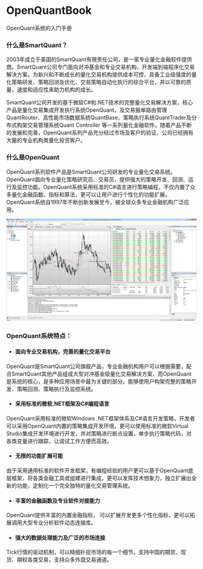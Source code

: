 # OpenQuantBook

OpenQuant系统的入门手册

### 什么是SmartQuant？

2003年成立于美国的SmartQuant有限责任公司，是一家专业量化金融软件提供商。SmartQuant公司专门面向对冲基金和专业交易机构，开发端到端程序化交易解决方案。为新兴和不断成长的量化交易机构提供成本可控，具备工业级强度的量化策略研发、策略回测及优化、交易策略自动化执行的综合平台，并以可靠的质量，速度和适应性来助力机构的成长。

SmartQuant公司开发的基于微软C\#和.NET技术的完整量化交易解决方案，核心产品是量化交易集成开发执行系统OpenQuant，及交易报单路由管理QuantRouter、高性能市场数据系统QuantBase、策略执行系统QuantTrader及分布式构架交易管理系统Quant Controller 等一系列量化金融软件。随着产品不断的发展和完善，OpenQuant系列产品充分经过市场及客户的验证，公司已经拥有大量的专业机构类量化投资客户。

### 什么是OpenQuant

OpenQuant系列软件产品是SmartQuant公司研发的专业量化交易系统。OpenQuant面向专业量化策略研究员、交易员，提供强大的策略开发、回测、运行及监控功能。OpenQuant系统采用标准的C\#语言进行策略编程，不仅内置了众多量化金融函数、指标和算法，更可以让用户进行个性化的功能扩展。OpenQuant系统自1997年不断创新发展至今，被全球众多专业金融机构广泛应用。

![](/assets/OpenQuant2014GUI.png)

### OpenQuant系统特点：

* #### 面向专业交易机构，完善的量化交易平台

OpenQuant是SmartQuant公司旗舰产品，专业金融机构用户可以根据需要，配合SmartQuant其他产品组成大型对冲基金级量化交易解决方案，而OpenQuant是系统的核心，是多种应用场景中最为关键的部分。能够使用户构架完整的策略开发、策略回测、策略执行及监控系统。

* #### 采用标准的微软.NET框架及C\#编程语言

OpenQuant采用标准的微软Windows .NET框架体系及C\#语言开发策略，开发者可以采用OpenQuant内置的策略集成开发环境，更可以使用标准的微软Virtual Studio集成开发环境进行开发，并对策略进行断点设置，单步执行策略代码，对各类变量进行跟踪，让调试工作方便而高效。

* #### 无限的功能扩展可能

由于采用通用标准的软件开发框架，有编程经验的用户更可以基于OpenQuant底层框架，将各类金融工具或组建进行集成，更可以发挥技术想象力，独立扩展出全新的功能，定制化一个完全独特的量化交易管理系统。

* #### 丰富的金融函数及专业软件对接能力

OpenQuant提供丰富的内置金融指标， 可以扩展开发更多个性化指标，更可以拓展调用大型专业分析软件动态连接库。

* #### 强大的数据处理能力及广泛的市场连接

Tick行情的驱动机制，可以精细扑捉市场的每一个细节。支持中国的期货、现货、期权各类交易，支持众多外盘交易通道。





### 



